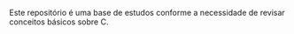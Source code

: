 Este repositório é uma base de estudos conforme a necessidade de revisar conceitos básicos sobre C.

